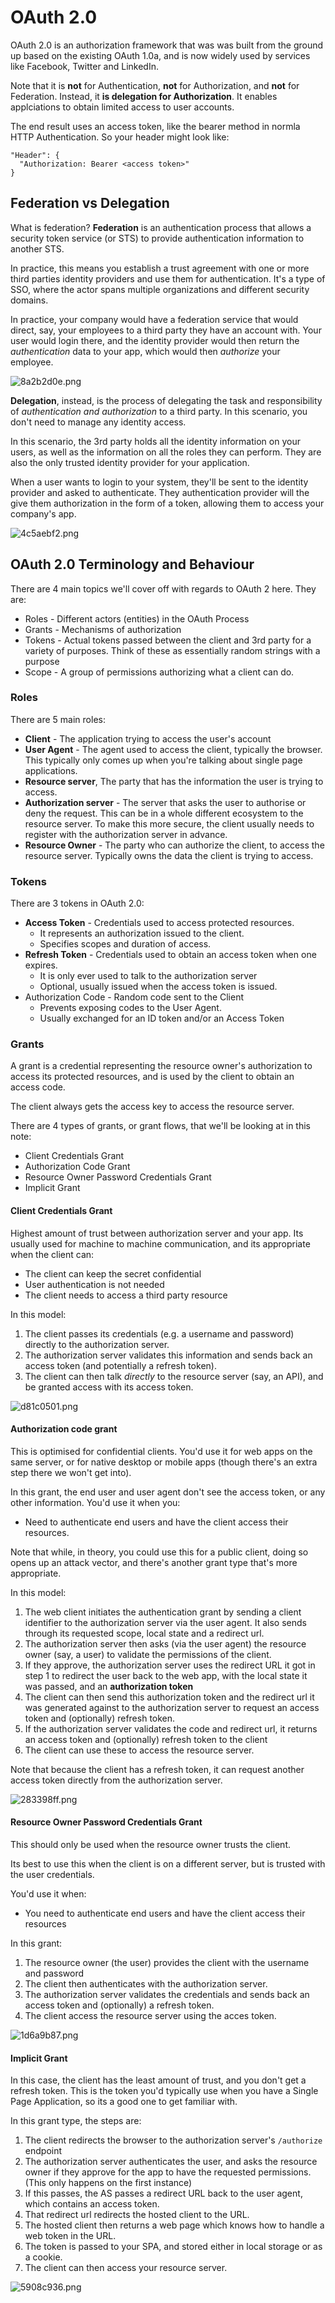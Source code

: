 # OAuth 2.0

OAuth 2.0 is an authorization framework that was was built from the ground up based on the existing OAuth 1.0a, and is now widely used by services like Facebook, Twitter and LinkedIn.

Note that it is **not** for Authentication, **not** for Authorization, and **not** for Federation. Instead, it **is delegation for Authorization**. It enables applciations to obtain limited access to user accounts.

The end result uses an access token, like the bearer method in normla HTTP Authentication. So your header might look like:

```
"Header": {
  "Authorization: Bearer <access token>"
}
```

## Federation vs Delegation

What is federation? **Federation** is an authentication process that allows a security token service (or STS) to provide authentication information to another STS.

In practice, this means you establish a trust agreement with one or more third parties identity providers and use them for authentication. It's a type of SSO, where the actor spans multiple organizations and different security domains.

In practice, your company would have a federation service that would direct, say, your employees to a third party they have an account with. Your user would login there, and the identity provider would then return the *authentication* data to your app, which would  then *authorize* your employee.

![8a2b2d0e.png](attachments/8a2b2d0e.png)

**Delegation**, instead, is the process of delegating the task and responsibility of *authentication and authorization* to a third party. In this scenario, you don't need to manage any identity access.

In this scenario, the 3rd party holds all the identity information on your users, as well as the information on all the roles they can perform. They are also the only trusted identity provider for your application.

When a user wants to login to your system, they'll be sent to the identity provider and asked to authenticate. They authentication provider will the give them authorization in the form of a token, allowing them to access your company's app.

![4c5aebf2.png](attachments/4c5aebf2.png)

## OAuth 2.0 Terminology and Behaviour

There are 4 main topics we'll cover off with regards to OAuth 2 here. They are:
* Roles - Different actors (entities) in the OAuth Process
* Grants - Mechanisms of authorization
* Tokens - Actual tokens passed between the client and 3rd party for a variety of purposes. Think of these as essentially random strings with a purpose
* Scope - A group of permissions authorizing what a client can do.

### Roles

There are 5 main roles:

* **Client** - The application trying to access the user's account
* **User Agent** - The agent used to access the client, typically the browser. This typically only comes up when you're talking about single page applications.
* **Resource server**, The party that has the information the user is trying to access.
* **Authorization server** - The server that asks the user to authorise or deny the request. This can be in a whole different ecosystem to the resource server. To make this more secure, the client usually needs to register with the authorization server in advance.
* **Resource Owner** - The party who can authorize the client, to access the resource server. Typically owns the data the client is trying to access.

### Tokens

There are 3 tokens in OAuth 2.0:
* **Access Token** - Credentials used to access protected resources.
  * It represents an authorization issued to the client.
  * Specifies scopes and duration of access.
* **Refresh Token** - Credentials used to obtain an access token when one expires.
  * It is only ever used to talk to the authorization server
  * Optional, usually issued when the access token is issued.
* Authorization Code - Random code sent to the Client
  * Prevents exposing codes to the User Agent.
  * Usually exchanged for an ID token and/or an Access Token

### Grants

A grant is a credential representing the resource owner's authorization to access its protected resources, and is used by the client to obtain an access code.

The client always gets the access key to access the resource server.

There are 4 types of grants, or grant flows, that we'll be looking at in this note:
* Client Credentials Grant
* Authorization Code Grant
* Resource Owner Password Credentials Grant
* Implicit Grant

#### Client Credentials Grant

Highest amount of trust between authorization server and your app. Its usually used for machine to machine communication, and its appropriate when the client can:
* The client can keep the secret confidential
* User authentication is not needed
* The client needs to access a third party resource

In this model:

1. The client passes its credentials (e.g. a username and password) directly to the authorization server. 
2. The authorization server validates this information and sends back an access token (and potentially a refresh token). 
3. The client can then talk *directly* to the resource server (say, an API), and be granted access with its access token.

![d81c0501.png](attachments/d81c0501.png)

#### Authorization code grant

This is optimised for confidential clients. You'd use it for web apps on the same server, or for native desktop or mobile apps (though there's an extra step there we won't get into).

In this grant, the end user and user agent don't see the access token, or any other information. You'd use it when you:
* Need to authenticate end users and have the client access their resources.

Note that while, in theory, you could use this for a public client, doing so opens up an attack vector, and there's another grant type that's more appropriate.

In this model:
1. The web client initiates the authentication grant by sending a client identifier to the authorization server via the user agent. It also sends through its requested scope, local state and a redirect url.
2. The authorization server then asks (via the user agent) the resource owner (say, a user) to validate the permissions of the client.
3. If they approve, the authorization server uses the redirect URL it got in step 1 to redirect the user back to the web app, with the local state it was passed, and an **authorization token**
4. The client can then send this authorization token and the redirect url it was generated against to the authorization server to request an access token and (optionally) refresh token.
5. If the authorization server validates the code and redirect url, it returns an access token and (optionally) refresh token to the client
6. The client can use these to access the resource server.

Note that because the client has a refresh token, it can request another access token directly from the authorization server.

![283398ff.png](attachments/283398ff.png)

#### Resource Owner Password Credentials Grant

This should only be used when the resource owner trusts the client.

Its best to use this when the client is on a different server, but is trusted with the user credentials.

You'd use it when:
* You need to authenticate end users and have the client access their resources

In this grant:
1. The resource owner (the user) provides the client with the username and password
2. The client then authenticates with the authorization server.
3. The authorization server validates the credentials and sends back an access token and (optionally) a refresh token.
4. The client access the resource server using the acces token.

![1d6a9b87.png](attachments/1d6a9b87.png)

#### Implicit Grant

In this case, the client has the least amount of trust, and you don't get a refresh token. This is the token you'd typically use when you have a Single Page Application, so its a good one to get familiar with.

In this grant type, the steps are:
1. The client redirects the browser to the authorization server's `/authorize` endpoint
2. The authorization server authenticates the user, and asks the resource owner if they approve for the app to have the requested permissions. (This only happens on the first instance)
3. If this passes, the AS passes a redirect URL back to the user agent, which contains an access token.
4. That redirect url redirects the hosted client to the URL.
5. The hosted client then returns a web page which knows how to handle a web token in the URL.
6. The token is passed to your SPA, and stored either in local storage or as a cookie.
7. The client can then access your resource server.

![5908c936.png](attachments/5908c936.png)

